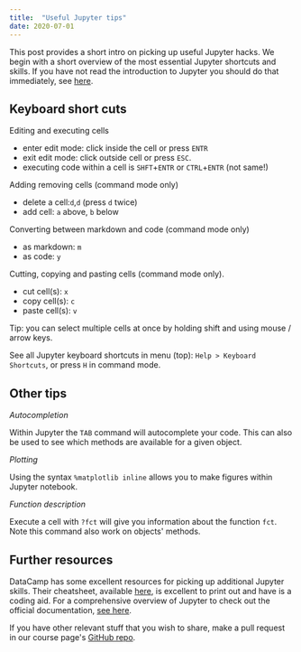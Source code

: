 ```yaml
---
title:  "Useful Jupyter tips"
date: 2020-07-01
---
```


This post provides a short intro on picking up useful Jupyter hacks. We begin with a short overview of the most essential Jupyter shortcuts and skills. If you have not read the introduction to Jupyter you should do that immediately, see [here](https://www.datacamp.com/community/tutorials/tutorial-jupyter-notebook).

## Keyboard short cuts

Editing and executing cells
- enter edit mode: click inside the cell or press `ENTR`
- exit edit mode: click outside cell or press `ESC`.
- executing code within a cell is `SHFT`+`ENTR` or `CTRL`+`ENTR` (not same!)

Adding removing cells (command mode only)
- delete a cell:`d`,`d` (press `d` twice)
- add cell: `a` above, `b` below

Converting between markdown and code (command mode only)
- as markdown: `m`
- as code: `y`

Cutting, copying and pasting cells (command mode only).
- cut cell(s): `x`
- copy cell(s): `c`
- paste cell(s): `v`


Tip: you can select multiple cells at once by holding shift and using mouse / arrow keys.

See all Jupyter keyboard shortcuts in menu (top): `Help > Keyboard Shortcuts`, or press `H` in command mode.

## Other tips

*Autocompletion*

Within Jupyter the `TAB` command will autocomplete your code. This can also be used to see which methods are available for a given object.

*Plotting*

Using the syntax `%matplotlib inline` allows you to make figures within Jupyter notebook.

*Function description*

Execute a cell with `?fct` will give you information about the function `fct`. Note this command also work on objects' methods.


## Further resources

DataCamp has some excellent resources for picking up additional Jupyter skills. Their cheatsheet, available [here](
https://www.datacamp.com/community/blog/jupyter-notebook-cheat-sheet), is excellent to print out and have is a coding aid. For a comprehensive overview of Jupyter to check out the official documentation, [see here](http://jupyter.readthedocs.io/en/latest/).

If you have other relevant stuff that you wish to share, make a pull request in our course page's [GitHub repo](https://abjer.github.io/isds2020/).
